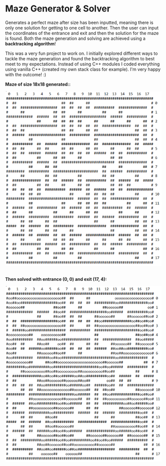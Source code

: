 # Maze Generator & Solver
Generates a perfect maze after size has been inputted, meaning there is only one solution for getting to one cell to another. Then the user can input the coordinates of the entrance and exit and then the solution for the maze is found. Both the maze generation and solving are achieved using a **backtracking algorithm**!

This was a very fun project to work on. I initially explored different ways to tackle the maze generation and found the backtracking algorithm to best meet to my expectations. Instead of using C++ modules I coded everything using vanilla C++ (created my own stack class for example). I'm very happy with the outcome! :)



**Maze of size 18x18 generated::**

![Start](Screenshots/Screenshot_1.png)
&nbsp;
&nbsp;

**Then solved with entrance (0, 0) and exit (17, 4):**

![Process](Screenshots/Screenshot_2.png)
&nbsp;
&nbsp;


